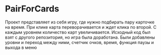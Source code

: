 # PairForCards
Проект представляет из себя игру, где нужно подбирать пару карточке на время. При клике карта переворачивается и ждет клика по второй. С каждым уровнем количество карт увеличивается.  Исходный код был взят с другого репозитория, но игра была доработана. Были добавлены уровни и переход  между ними, счетчик очков, время, функция паузы и выхода в меню
